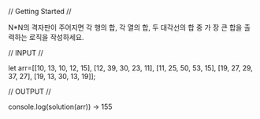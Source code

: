 // Getting Started //

N\*N의 격자판이 주어지면 각 행의 합, 각 열의 합, 두 대각선의 합 중 가 장 큰 합을 출력하는 로직을 작성하세요.

// INPUT //

let arr=[[10, 13, 10, 12, 15], 
         [12, 39, 30, 23, 11],
         [11, 25, 50, 53, 15],
         [19, 27, 29, 37, 27],
         [19, 13, 30, 13, 19]];

// OUTPUT //

console.log(solution(arr)) -> 155
